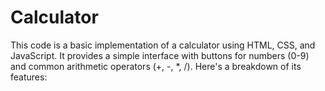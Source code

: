 # Calculator
This code is a basic implementation of a calculator using HTML, CSS, and JavaScript. It provides a simple interface with buttons for numbers (0-9) and common arithmetic operators (+, -, *, /). Here's a breakdown of its features:
